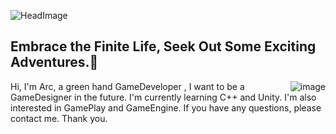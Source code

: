 ![HeadImage](Image/MyCatDuoDuo.gif)

## Embrace the Finite Life, Seek Out Some Exciting Adventures.🥌

<img src="https://github-readme-stats.vercel.app/api?username=Arc-huangjingtong&show_icons=true&theme=radical" align="right" alt="image">

Hi, I'm Arc, a green hand GameDeveloper , I want to be a GameDesigner in the future. I'm currently learning C++ and
Unity. I'm also interested in GamePlay and GameEngine. If you have any questions, please
contact me. Thank you.
